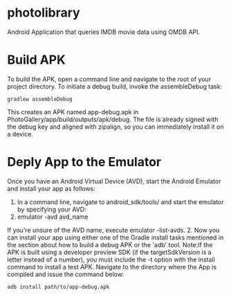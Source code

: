 # photolibrary
Android Application that queries IMDB movie data using OMDB API.

# Build APK
To build the APK, open a command line and navigate to the root of your project directory. To initiate a debug build, invoke the assembleDebug task:

    gradlew assembleDebug
    
This creates an APK named app-debug.apk in PhotoGallery/app/build/outputs/apk/debug. The file is already signed with the debug key and aligned with zipalign, so you can immediately install it on a device.

# Deply App to the Emulator
Once you have an Android Virtual Device (AVD), start the Android Emulator and install your app as follows:
1.	In a command line, navigate to android_sdk/tools/ and start the emulator by specifying your AVD:
2.	
    emulator -avd avd_name
    
If you're unsure of the AVD name, execute emulator -list-avds.
2.	Now you can install your app using either one of the Gradle install tasks mentioned in the section about how to build a debug APK or the 'adb' tool.
Note:If the APK is built using a developer preview SDK (if the targetSdkVersion is a letter instead of a number), you must include the -t option with the install command to install a test APK.
Navigate to the directory where the App is compiled and issue the command below:

    adb install path/to/app-debug.apk


